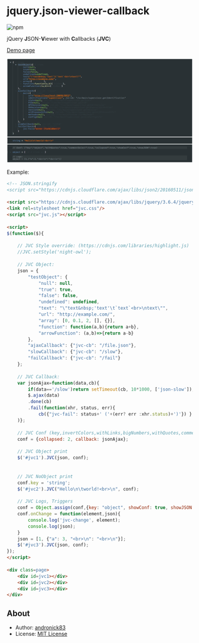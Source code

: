 # jquery.json-viewer-callback

![npm](https://img.shields.io/npm/l/jquery.json-viewer.svg)

jQuery **J**SON-**V**iewer with **C**allbacks (**JVC**)

[Demo page](https://andronick83.github.io/jquery.json-viewer-callback/demo.html)

![Screenshot](screenshot.png)

Example:
```html
<!-- JSON.stringify
<script src="https://cdnjs.cloudflare.com/ajax/libs/json2/20160511/json2.min.js"></script> -->

<script src="https://cdnjs.cloudflare.com/ajax/libs/jquery/3.6.4/jquery.min.js"></script>
<link rel=stylesheet href="jvc.css"/>
<script src="jvc.js"></script>

<script>
$(function($){
	
	// JVC Style override: (https://cdnjs.com/libraries/highlight.js)
	//JVC.setStyle('night-owl');
	
	// JVC Object:
	json = {
		"testObject": {
			"null": null,
			"true": true,
			"false": false,
			"undefined": undefined,
			"text": "\"text&nbsp;'text'\t`text`<br>\ntext\"",
			"url": "http://example.com/",
			"array": [0, 0.1, 2, [], {}],
			"function": function(a,b){return a+b},
			"arrowFunction": (a,b)=>{return a-b}
		},
		"ajaxCallback": {"jvc-cb": "/file.json"},
		"slowCallback": {"jvc-cb": "/slow"},
		"failCallback": {"jvc-cb": "/fail"}
	};
	
	// JVC Callback:
	var jsonAjax=function(data,cb){
		if(data=='/slow')return setTimeout(cb, 10*1000, ['json-slow']);
		$.ajax(data)
		.done(cb)
		.fail(function(xhr, status, err){
			cb({"jvc-fail": status+' ('+(err? err :xhr.status)+')'}) }
	)};
	
	// JVC Conf (key,invertColors,withLinks,bigNumbers,withQuotes,commentSelect,tab,collapsed,showConf,showJSON,debug,error,callback,onChange)
	conf = {collapsed: 2, callback: jsonAjax};
	
	// JVC Object print
	$('#jvc1').JVC(json, conf);
	
	
	// JVC NoObject print
	conf.key = 'string';
	$('#jvc2').JVC("Hello\n\tworld!<br>\n", conf);
	
	// JVC Logs, Triggers
	conf = Object.assign(conf,{key: "object", showConf: true, showJSON: true, withQuotes: true, commentSelect: true, collapsed: true})
	conf.onChange = function(element,json){
		console.log('jvc-change', element);
		console.log(json);
	}
	json = [1, {"a": 3, "<br>\n": "<br>\n"}];
	$('#jvc3').JVC(json, conf);
});
</script>

<div class=page>
	<div id=jvc1></div>
	<div id=jvc2></div>
	<div id=jvc3></div>
</div>
```

## About

- Author: [andronick83](mailto:andronick.mail@gmail.com)
- License: [MIT License](http://opensource.org/licenses/MIT)
